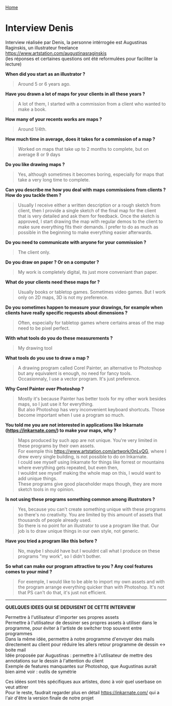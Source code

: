 
[Home](./index.md)

# Interview Denis
Interview réalisée par Denis, la personne intérrogée est Augustinas Raginskis, un illustrateur freelance
https://www.artstation.com/augustinasraginskis  
(les réponses et certaines questions ont été reformulées pour faciliter la lecture)

__When did you start as an illustrator ?__
>Around 5 or 6 years ago.

__Have you drawn a lot of maps for your clients in all these years ?__
>A lot of them, I started with a commission from a client who wanted to make a book.

__How many of your recents works are maps ?__
>Around 1/4th.

__How much time in average, does it takes for a commission of a map ?__
>Worked on maps that take up to 2 months to complete, but on average 8 or 9 days

__Do you like drawing maps ?__
>Yes, although sometimes it becomes boring, especially for maps that take a very long time to complete.

__Can you describe me how you deal with maps commissions from clients ? How do you tackle them ?__
>Usually I receive either a written description or a rough sketch from client, then I provide a single sketch of the final map for the client  
that is very detailed and ask them for feedback. Once the sketch is approved, I start drawing the map with regular demos to the client to make sure everything fits their demands. I prefer to do as much as possible in the beginning to make everything easier afterwards.

__Do you need to communicate with anyone for your commission ?__
>The client only.

__Do you draw on paper ? Or on a computer ?__
>My work is completely digital, its just more conveniant than paper.

__What do your clients need these maps for ?__
>Usually books or tabletop games. Sometimes video games.
But I work only on 2D maps, 3D is not my preference.

__Do you sometimes happen to measure your drawings, for example when clients have really specific requests about dimensions ?__
>Often, especially for tabletop games where certains areas of the map need to be pixel perfect.

__With what tools do you do these measurements ?__
>My drawing tool

__What tools do you use to draw a map ?__
>A drawing program called Corel Painter, an alternative to Photoshop but any equivalent is enough, no need for fancy tools.  
Occasionnaly, I use a vector program. It's just preference.

__Why Corel Painter over Photoshop ?__
>Mostly it's because Painter has better tools for my other work besides maps, so I just use it for everything.  
But also Photoshop has very inconvenient keyboard shortcuts. Those become important when I use a program so much.

__You told me you are not interested in applications like Inkarnate (https://inkarnate.com/) to make your maps, why ?__
>Maps produced by such app are not unique. You're very limited in these programs by their own assets.  
For exemple this https://www.artstation.com/artwork/0nLyQG, where I drew every single building, is not possible to do on Inkarnate.  
I could see myself using Inkarnate for things like forrest or mountains where everything gets repeated, but even then,  
I wouldnt see myself making the whole map on this, I would want to add unique things.  
These programs give good placeholder maps though, they are more sketch tools in my opinion.

__Is not using these programs something common among illustrators ?__
>Yes, because you can't create something unique with these programs so there's no creativity. You are limited by this amount of assets that thousands of people already used.  
So there is no point for an illustrator to use a program like that. Our job is to draw unique things in our own style, not generic.

__Have you tried a program like this before ?__
>No, maybe I should have but I wouldnt call what I produce on these programs "my work", so I didn't bother.

__So what can make our program attractive to you ? Any cool features comes to your mind ?__
>For exemple, I would like to be able to import my own assets and with the program arrange everything quicker than with Photoshop.
It's not that PS can't do that, it's just not efficient.

-------------------------------------------------------------------------
__QUELQUES IDEES QUI SE DEDUISENT DE CETTE INTERVIEW__  

Permettre à l'utilisateur d'importer ses propres assets  
Permettre à l'utilisateur de dessiner ses propres assets à utiliser dans le programme, pour éviter à l'artiste de switcher trop souvent entre programmes  
Dans la même idée, permettre à notre programme d'envoyer des mails directement au client pour réduire les allers retour programme de dessin <-> boite mail  
Idée proposée par Augustinas : permettre à l'utilisateur de mettre des annotations sur le dessin à l'attention du client  
Exemple de features manquantes sur Photoshop, que Augustinas aurait bien aimé voir : outils de symétrie  

Ces idées sont très spécifiques aux artistes, donc à voir quel userbase on veut attirer  
Pour le reste, faudrait regarder plus en détail https://inkarnate.com/ qui a l'air d'être la version finale de notre projet
